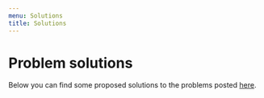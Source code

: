 ```yaml
---
menu: Solutions
title: Solutions
---
```


# Problem solutions

Below you can find some proposed solutions to the problems posted [here](..).